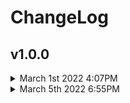 # ChangeLog

## v1.0.0 <!-- example version -->
<details> 
	<summary>March 1st 2022 4:07PM <!-- example date --></summary>
  	<ul>
    <li>[+changelog, +shell, +license] <!-- example commit header --></li>
    <li>Added a changelog, shell file and a license. <!-- example commit description --></li>
</ul>
</details>
  <details>
  <summary>March 5th 2022 6:55PM</summary>
  <ul>
    <li>[+package]</li>
    <li>Added a package.json.</li>
	</ul>
  </details>
